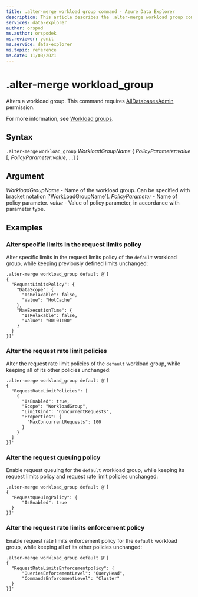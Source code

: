```yaml
---
title: .alter-merge workload group command - Azure Data Explorer
description: This article describes the .alter-merge workload group command in Azure Data Explorer.
services: data-explorer
author: orspod
ms.author: orspodek
ms.reviewer: yonil
ms.service: data-explorer
ms.topic: reference
ms.date: 11/08/2021
---
```

# .alter-merge workload_group

Alters a workload group. This command requires [AllDatabasesAdmin](access-control/role-based-authorization.md) permission.

For more information, see [Workload groups](workload-groups.md).

## Syntax

`.alter-merge` `workload_group` *WorkloadGroupName* { *PolicyParameter*:*value* [, *PolicyParameter*:*value*, ...] }

## Argument

*WorkloadGroupName* - Name of the workload group. Can be specified with bracket notation ['WorkLoadGroupName'].
*PolicyParameter* - Name of policy parameter.
*value* - Value of policy parameter, in accordance with parameter type.

## Examples

### Alter specific limits in the request limits policy

Alter specific limits in the request limits policy of the `default` workload group,
while keeping previously defined limits unchanged:

```kusto
.alter-merge workload_group default @'[
{
  "RequestLimitsPolicy": {
    "DataScope": {
      "IsRelaxable": false,
      "Value": "HotCache"
    },
    "MaxExecutionTime": {
      "IsRelaxable": false,
      "Value": "00:01:00"
    }
  }
}]'
```

### Alter the request rate limit policies

Alter the request rate limit policies of the `default` workload group,
while keeping all of its other policies unchanged:

```kusto
.alter-merge workload_group default @'[
{
  "RequestRateLimitPolicies": [
    {
      "IsEnabled": true,
      "Scope": "WorkloadGroup",
      "LimitKind": "ConcurrentRequests",
      "Properties": {
        "MaxConcurrentRequests": 100
      }
    }
  ]
}]'
```

### Alter the request queuing policy

Enable request queuing for the `default` workload group, while keeping its request limits policy
and request rate limit policies unchanged:

```kusto
.alter-merge workload_group default @'[
{
  "RequestQueuingPolicy": {
      "IsEnabled": true
  }
}]'
```

### Alter the request rate limits enforcement policy

Enable request rate limits enforcement policy for the `default` workload group,
while keeping all of its other policies unchanged:

```kusto
.alter-merge workload_group default @'[
{
  "RequestRateLimitsEnforcementpolicy": {
      "QueriesEnforcementLevel": "QueryHead",
      "CommandsEnforcementLevel": "Cluster"
  }
}]'
```
